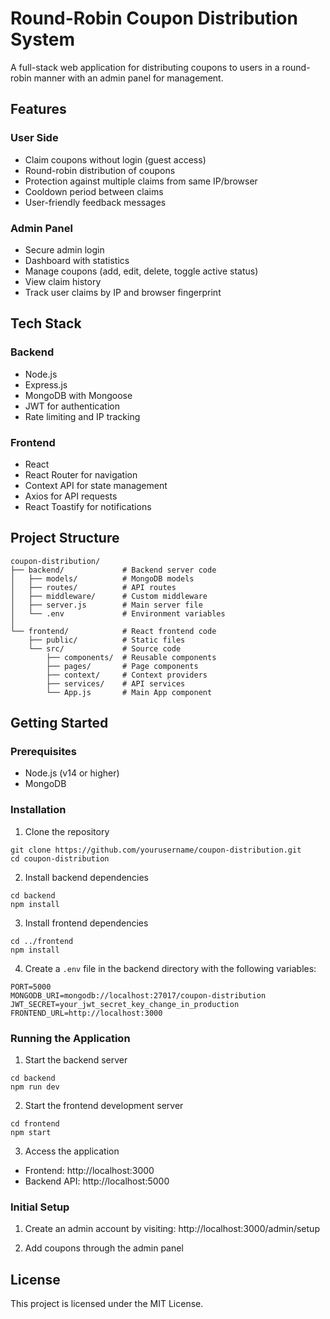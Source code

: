 # Round-Robin Coupon Distribution System

A full-stack web application for distributing coupons to users in a round-robin manner with an admin panel for management.

## Features

### User Side
- Claim coupons without login (guest access)
- Round-robin distribution of coupons
- Protection against multiple claims from same IP/browser
- Cooldown period between claims
- User-friendly feedback messages

### Admin Panel
- Secure admin login
- Dashboard with statistics
- Manage coupons (add, edit, delete, toggle active status)
- View claim history
- Track user claims by IP and browser fingerprint

## Tech Stack

### Backend
- Node.js
- Express.js
- MongoDB with Mongoose
- JWT for authentication
- Rate limiting and IP tracking

### Frontend
- React
- React Router for navigation
- Context API for state management
- Axios for API requests
- React Toastify for notifications

## Project Structure

```
coupon-distribution/
├── backend/             # Backend server code
│   ├── models/          # MongoDB models
│   ├── routes/          # API routes
│   ├── middleware/      # Custom middleware
│   ├── server.js        # Main server file
│   └── .env             # Environment variables
│
└── frontend/            # React frontend code
    ├── public/          # Static files
    └── src/             # Source code
        ├── components/  # Reusable components
        ├── pages/       # Page components
        ├── context/     # Context providers
        ├── services/    # API services
        └── App.js       # Main App component
```

## Getting Started

### Prerequisites
- Node.js (v14 or higher)
- MongoDB

### Installation

1. Clone the repository
```
git clone https://github.com/yourusername/coupon-distribution.git
cd coupon-distribution
```

2. Install backend dependencies
```
cd backend
npm install
```

3. Install frontend dependencies
```
cd ../frontend
npm install
```

4. Create a `.env` file in the backend directory with the following variables:
```
PORT=5000
MONGODB_URI=mongodb://localhost:27017/coupon-distribution
JWT_SECRET=your_jwt_secret_key_change_in_production
FRONTEND_URL=http://localhost:3000
```

### Running the Application

1. Start the backend server
```
cd backend
npm run dev
```

2. Start the frontend development server
```
cd frontend
npm start
```

3. Access the application
- Frontend: http://localhost:3000
- Backend API: http://localhost:5000

### Initial Setup

1. Create an admin account by visiting:
   http://localhost:3000/admin/setup

2. Add coupons through the admin panel

## License

This project is licensed under the MIT License. 